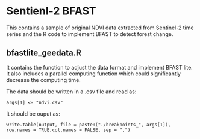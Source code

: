 # Sentienl-2 BFAST
This contains a sample of original NDVI data extracted from Sentinel-2 time series and the R code to implement BFAST to detect forest change.

## bfastlite_geedata.R

It contains the function to adjust the data format and implement BFAST lite. It also includes a parallel computing function which could significantly decrease the computing time.

The data should be written in a .csv file and read as:

    args[1] <- "ndvi.csv"
    
It should be ouput as:

    write.table(output, file = paste0("./breakpoints_", args[1]), row.names = TRUE,col.names = FALSE, sep = ",")
    
